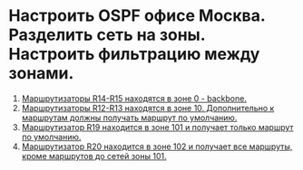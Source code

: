 # Настроить OSPF офисе Москва. Разделить сеть на зоны. Настроить фильтрацию между зонами.

1. [Маршрутизаторы R14-R15 находятся в зоне 0 - backbone.](r14-r15_0_backbone/README.md)
2. [Маршрутизаторы R12-R13 находятся в зоне 10. Дополнительно к маршрутам должны получать маршрут по умолчанию.](r12-r13_10_area/README.md)
3. [Маршрутизатор R19 находится в зоне 101 и получает только маршрут по умолчанию.](r19_101_area/README.md)
4. [Маршрутизатор R20 находится в зоне 102 и получает все маршруты, кроме маршрутов до сетей зоны 101.](r20_102_area/README.md)
